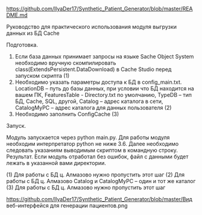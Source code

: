 https://github.com/IlyaDer17/Synthetic_Patient_Generator/blob/master/README.md

Руководство для практического использования модуля выгрузки данных из БД Cache

Подготовка. 

1. Если база данных принимает запросы на языке Sache Object System необходимо вручную скомпилировать class(ExtendsPersistent.DataDownload) в Cache Studio перед запуском скрипта (1) 
2. Необходимо указать параметры доступа к БД в config_main.txt. LocationDB – путь до базы данных, при условии что БД находится на вашем ПК, FeaturesTable - Directory.txt по умолчанию, TypeDB – тип БД, Cache, SQL, другой, Catalog – адрес каталога в сети, CatalogMyPC – адрес каталога для данных пользователя (2)
3. Необходимо заполнить ConfigCache (3) 

Запуск.

Модуль запускается через python main.py. Для работы модуля необходим интерпретатор python не ниже 3.6. Далее необходимо следовать указаниям выводимым скриптом в командную строку.
Результат. Если модуль отработал без ошибок, файл с данными будет лежать в указанной вами директории.



(1) Для работы с БД ц. Алмазово нужно пропустить этот шаг
(2) Для работы с БД ц. Алмазово Catalog и CatalogMyPC – один и тот же каталог
(3) Для работы с БД ц. Алмазово нужно пропустить этот шаг

https://github.com/IlyaDer17/Synthetic_Patient_Generator/blob/master/Вид веб-интерфейся для генерации пациентов.png
